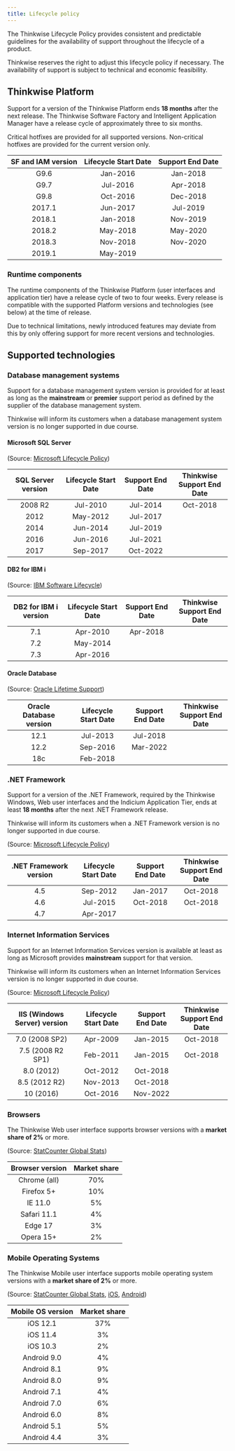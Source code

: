 ```yaml
---
title: Lifecycle policy
---
```


The Thinkwise Lifecycle Policy provides consistent and predictable guidelines for the availability of support throughout the lifecycle of a product.

Thinkwise reserves the right to adjust this lifecycle policy if necessary. The availability of support is subject to technical and economic feasibility.

## Thinkwise Platform

Support for a version of the Thinkwise Platform ends **18 months** after the next release. The Thinkwise Software Factory and Intelligent Application Manager have a release cycle of approximately three to six months.

Critical hotfixes are provided for all supported versions. Non-critical hotfixes are provided for the current version only.

| **SF and IAM version** | **Lifecycle Start Date** | **Support End Date** |
| :--------------------: | :----------------------: | :------------------: |
|          G9.6          |         Jan-2016         |       Jan-2018       |
|          G9.7          |         Jul-2016         |       Apr-2018       |
|          G9.8          |         Oct-2016         |       Dec-2018       |
|         2017.1         |         Jun-2017         |       Jul-2019       |
|         2018.1         |         Jan-2018         |       Nov-2019       |
|         2018.2         |         May-2018         |       May-2020       |
|         2018.3         |         Nov-2018         |       Nov-2020       |
|         2019.1         |         May-2019         |                      |

### Runtime components

The runtime components of the Thinkwise Platform (user interfaces and application tier) have a release cycle of two to four weeks. Every release is compatible with the supported Platform versions and technologies (see below) at the time of release.

Due to technical limitations, newly introduced features may deviate from this by only offering support for more recent versions and technologies.

## Supported technologies

### Database management systems

Support for a database management system version is provided for at least as long as the **mainstream** or **premier** support period as defined by the supplier of the database management system.

Thinkwise will inform its customers when a database management system version is no longer supported in due course.

#### Microsoft SQL Server

(Source: [Microsoft Lifecycle Policy](https://support.microsoft.com/en-us/hub/4095338/microsoft-lifecycle-policy))

| **SQL Server version** | **Lifecycle Start Date** | **Support End Date** | Thinkwise<br>Support End Date |
| :--------------------: | :----------------------: | :------------------: | :---------------------------: |
|        2008 R2         |         Jul-2010         |       Jul-2014       |           Oct-2018            |
|          2012          |         May-2012         |       Jul-2017       |                               |
|          2014          |         Jun-2014         |       Jul-2019       |                               |
|          2016          |         Jun-2016         |       Jul-2021       |                               |
|          2017          |         Sep-2017         |       Oct-2022       |                               |

#### DB2 for IBM i

(Source: [IBM Software Lifecycle](https://www-01.ibm.com/software/support/lifecycleapp/PLCSearch.wss?q=%22ibm+i%22))

| **DB2 for IBM i version** | **Lifecycle Start Date** | **Support End Date** | Thinkwise<br>Support End Date |
| :-----------------------: | :----------------------: | :------------------: | :---------------------------: |
|            7.1            |         Apr-2010         |       Apr-2018       |                               |
|            7.2            |         May-2014         |                      |                               |
|            7.3            |         Apr-2016         |                      |                               |

#### Oracle Database

(Source: [Oracle Lifetime Support](http://www.oracle.com/us/support/library/lsp-tech-chart-069290.pdf))

| **Oracle Database version** | **Lifecycle Start Date** | **Support End Date** | Thinkwise<br>Support End Date |
| :-------------------------: | :----------------------: | :------------------: | :---------------------------: |
|            12.1             |         Jul-2013         |       Jul-2018       |                               |
|            12.2             |         Sep-2016         |       Mar-2022       |                               |
|             18c             |         Feb-2018         |                      |                               |

### .NET Framework

Support for a version of the .NET Framework, required by the Thinkwise Windows, Web user interfaces and the Indicium Application Tier, ends at least **18 months** after the next .NET Framework release.

Thinkwise will inform its customers when a .NET Framework version is no longer supported in due course.

(Source: [Microsoft Lifecycle Policy](https://support.microsoft.com/en-us/hub/4095338/microsoft-lifecycle-policy))

| **.NET Framework version** | **Lifecycle Start Date** | **Support End Date** | Thinkwise<br>Support End Date |
| :------------------------: | :----------------------: | :------------------: | :---------------------------: |
|            4.5             |         Sep-2012         |       Jan-2017       |           Oct-2018            |
|            4.6             |         Jul-2015         |       Oct-2018       |           Oct-2018            |
|            4.7             |         Apr-2017         |                      |                               |

### Internet Information Services

Support for an Internet Information Services version is available at least as long as Microsoft provides **mainstream** support for that version.

Thinkwise will inform its customers when an Internet Information Services version is no longer supported in due course.

(Source: [Microsoft Lifecycle Policy](https://support.microsoft.com/en-us/hub/4095338/microsoft-lifecycle-policy))

| **IIS (Windows Server) version** | **Lifecycle Start Date** | **Support End Date** | Thinkwise<br>Support End Date |
| :------------------------------: | :----------------------: | :------------------: | :---------------------------: |
|          7.0 (2008 SP2)          |         Apr-2009         |       Jan-2015       |           Oct-2018            |
|        7.5 (2008 R2 SP1)         |         Feb-2011         |       Jan-2015       |           Oct-2018            |
|            8.0 (2012)            |         Oct-2012         |       Oct-2018       |                               |
|          8.5 (2012 R2)           |         Nov-2013         |       Oct-2018       |                               |
|            10 (2016)             |         Oct-2016         |       Nov-2022       |                               |

### Browsers

The Thinkwise Web user interface supports browser versions with a **market share of 2%** or more. 

(Source: [StatCounter Global Stats](http://gs.statcounter.com/browser-version-partially-combined-market-share/desktop/worldwide/#monthly-201903-201903-bar))

| **Browser version** | **Market share** |
| :-----------------: | :--------------: |
|    Chrome (all)     |       70%        |
|     Firefox 5+      |       10%        |
|       IE 11.0       |        5%        |
|     Safari 11.1     |        4%        |
|       Edge 17       |        3%        |
|      Opera 15+      |        2%        |

### Mobile Operating Systems

The Thinkwise Mobile user interface supports mobile operating system versions with a **market share of 2%** or more. 

(Source: [StatCounter Global Stats](http://gs.statcounter.com/os-market-share/mobile-tablet/worldwide/#monthly-201903-201903-bar), [iOS](http://gs.statcounter.com/ios-version-market-share/mobile-tablet/worldwide/#monthly-201903-201903-bar), [Android](http://gs.statcounter.com/android-version-market-share/mobile-tablet/worldwide/#monthly-201903-201903-bar))

| **Mobile OS version** | **Market share**  |
| :-------------------: | :---------------: |
|       iOS 12.1        |        37%        |
|       iOS 11.4        |        3%         |
|       iOS 10.3        |        2%         |
|      Android 9.0      |        4%         |
|      Android 8.1      |        9%         |
|      Android 8.0      |        9%         |
|      Android 7.1      |        4%         |
|      Android 7.0      |        6%         |
|      Android 6.0      |        8%         |
|      Android 5.1      |        5%         |
|      Android 4.4      |        3%         |

